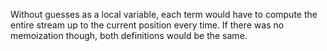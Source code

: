 Without guesses as a local variable, each term would have to compute the entire stream up to the current position every time.
If there was no memoization though, both definitions would be the same.
